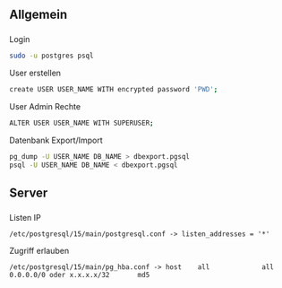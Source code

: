 ## Allgemein

###

Login

```bash
sudo -u postgres psql
```

User erstellen

```bash
create USER USER_NAME WITH encrypted password 'PWD';
```

User Admin Rechte

```bash
ALTER USER USER_NAME WITH SUPERUSER;
```

Datenbank Export/Import

```bash
pg_dump -U USER_NAME DB_NAME > dbexport.pgsql
psql -U USER_NAME DB_NAME < dbexport.pgsql

```

## Server

###

Listen IP

```
/etc/postgresql/15/main/postgresql.conf -> listen_addresses = '*'
```

Zugriff erlauben

```
/etc/postgresql/15/main/pg_hba.conf -> host    all             all             0.0.0.0/0 oder x.x.x.x/32       md5
```